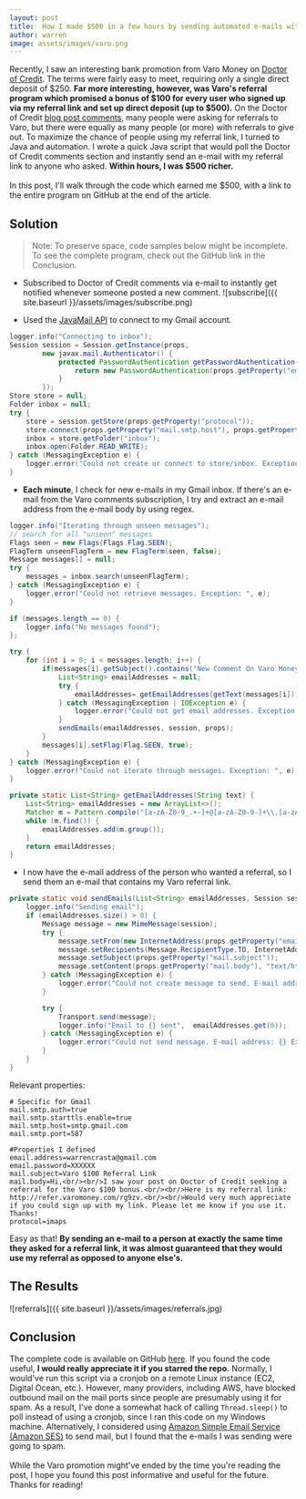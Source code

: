 ```yaml
---
layout: post
title:  How I made $500 in a few hours by sending automated e-mails with Java
author: warren
image: assets/images/varo.png
---
```

Recently, I saw an interesting bank promotion from Varo Money on <a href="https://www.doctorofcredit.com/varo-money-online-bank-account-100-sign-up-bonus-ios-only/" target="_blank">Doctor of Credit</a>. The terms were fairly easy to meet, requiring only a single direct deposit of $250. **Far more interesting, however, was Varo's referral program which promised a bonus of $100 for every user who signed up via my referral link and set up direct deposit (up to $500).** On the Doctor of Credit <a href="https://www.doctorofcredit.com/varo-money-referral-post/" target="_blank">blog post comments</a>, many people were asking for referrals to Varo, but there were equally as many people (or more) with referrals to give out. To maximize the chance of people using my referral link, I turned to Java and automation. I wrote a quick Java script that would poll the Doctor of Credit comments section and instantly send an e-mail with my referral link to anyone who asked. **Within hours, I was $500 richer.**<br/><br/>In this post, I'll walk through the code which earned me $500, with a link to the entire program on GitHub at the end of the article.
## Solution
> Note: To preserve space, code samples below might be incomplete. To see the complete program, check out the GitHub link in the Conclusion.

* Subscribed to Doctor of Credit comments via e-mail to instantly get notified whenever someone posted a new comment.
![subscribe]({{ site.baseurl }}/assets/images/subscribe.png)

* Used the <a href="https://javaee.github.io/javaee-spec/javadocs/javax/mail/package-summary.html" target="_blank">JavaMail API</a> to connect to my Gmail account.

```java
logger.info("Connecting to inbox");
Session session = Session.getInstance(props,
		new javax.mail.Authenticator() {
			protected PasswordAuthentication getPasswordAuthentication() {
				return new PasswordAuthentication(props.getProperty("email.address"), props.getProperty("email.password"));
            }
		});
Store store = null;
Folder inbox = null;
try {
	store = session.getStore(props.getProperty("protocol"));
	store.connect(props.getProperty("mail.smtp.host"), props.getProperty("email.address"), props.getProperty("email.password"));
	inbox = store.getFolder("inbox");
	inbox.open(Folder.READ_WRITE);
} catch (MessagingException e) {
	logger.error("Could not create or connect to store/inbox. Exception: ", e);
}
```

* **Each minute**, I check for new e-mails in my Gmail inbox. If there's an e-mail from the Varo comments subscription, I try and extract an e-mail address from the e-mail body by using regex.

```java
logger.info("Iterating through unseen messages");
// search for all "unseen" messages
Flags seen = new Flags(Flags.Flag.SEEN);
FlagTerm unseenFlagTerm = new FlagTerm(seen, false);
Message messages[] = null;
try {
	messages = inbox.search(unseenFlagTerm);
} catch (MessagingException e) {
	logger.error("Could not retrieve messages. Exception: ", e);
}

if (messages.length == 0) {
	logger.info("No messages found");
};

try {
	for (int i = 0; i < messages.length; i++) {
		if(messages[i].getSubject().contains("New Comment On Varo Money Referral Post")) {
			List<String> emailAddresses = null;
			try {
				emailAddresses= getEmailAddresses(getText(messages[i]));
			} catch (MessagingException | IOException e) {
				logger.error("Could not get email addresses. Exception: ", e);
			}
			sendEmails(emailAddresses, session, props);
		}
		messages[i].setFlag(Flag.SEEN, true);
	}
} catch (MessagingException e) {
	logger.error("Could not iterate through messages. Exception: ", e);
}
```

```java
private static List<String> getEmailAddresses(String text) {
	List<String> emailAddresses = new ArrayList<>();
	Matcher m = Pattern.compile("[a-zA-Z0-9_.+-]+@[a-zA-Z0-9-]+\\.[a-zA-Z0-9-.]+").matcher(text);
	while (m.find()) {
		emailAddresses.add(m.group());
	}
	return emailAddresses;
}
```

* I now have the e-mail address of the person who wanted a referral, so I send them an e-mail that contains my Varo referral link.

```java
private static void sendEmails(List<String> emailAddresses, Session session, Properties props) {
	logger.info("Sending email");
	if (emailAddresses.size() > 0) {
		Message message = new MimeMessage(session);
		try {
			message.setFrom(new InternetAddress(props.getProperty("email.address")));
			message.setRecipients(Message.RecipientType.TO, InternetAddress.parse(emailAddresses.get(0)));
			message.setSubject(props.getProperty("mail.subject"));
			message.setContent(props.getProperty("mail.body"), "text/html; charset=utf-8");
		} catch (MessagingException e) {
			logger.error("Could not create message to send. E-mail address: {} Exception: ", emailAddresses.get(0), e);
		}

		try {
			Transport.send(message);
			logger.info("Email to {} sent",  emailAddresses.get(0));
		} catch (MessagingException e) {
			logger.error("Could not send message. E-mail address: {} Exception: ", emailAddresses.get(0), e);
		} 
	}
}
```
Relevant properties:
```
# Specific for Gmail
mail.smtp.auth=true
mail.smtp.starttls.enable=true
mail.smtp.host=smtp.gmail.com
mail.smtp.port=587

#Properties I defined
email.address=warrencrasta@gmail.com
email.password=XXXXXX
mail.subject=Varo $100 Referral Link
mail.body=Hi,<br/><br/>I saw your post on Doctor of Credit seeking a referral for the Varo $100 bonus.<br/><br/>Here is my referral link: http://refer.varomoney.com/rg9zv.<br/><br/>Would very much appreciate if you could sign up with my link. Please let me know if you use it. Thanks!
protocol=imaps
```
Easy as that! **By sending an e-mail to a person at exactly the same time they asked for a referral link, it was almost guaranteed that they would use my referral as opposed to anyone else's.**
## The Results
![referrals]({{ site.baseurl }}/assets/images/referrals.jpg) 
## Conclusion
The complete code is available on GitHub <a href="https://www.github.com/wcrasta/varo" target="_blank">here</a>. If you found the code useful, **I would really appreciate it if you starred the repo.** Normally, I would've run this script via a cronjob on a remote Linux instance (EC2, Digital Ocean, etc.). However, many providers, including AWS, have blocked outbound mail on the mail ports since people are presumably using it for spam. As a result, I've done a somewhat hack of calling ```Thread.sleep()``` to poll instead of using a cronjob, since I ran this code on my Windows machine. Alternatively, I considered using <a href="https://aws.amazon.com/ses/" target="_blank">Amazon Simple Email Service (Amazon SES)</a> to send mail, but I found that the e-mails I was sending were going to spam.<br/><br/>While the Varo promotion might've ended by the time you're reading the post, I hope you found this post informative and useful for the future. Thanks for reading!